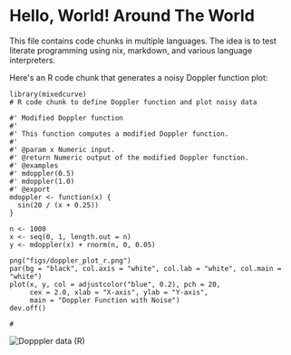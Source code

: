# Hello, World! Around The World

This file contains code chunks in multiple languages. The idea is to test literate programming
using nix, markdown, and various language interpreters.

<!-- {{{ R -->
Here's an R code chunk that generates a noisy Doppler function plot:
```{r}
library(mixedcurve)
# R code chunk to define Doppler function and plot noisy data

#' Modified Doppler function
#'
#' This function computes a modified Doppler function.
#'
#' @param x Numeric input.
#' @return Numeric output of the modified Doppler function.
#' @examples
#' mdoppler(0.5)
#' mdoppler(1.0)
#' @export
mdoppler <- function(x) {
  sin(20 / (x + 0.25))
}

n <- 1000
x <- seq(0, 1, length.out = n)
y <- mdoppler(x) + rnorm(n, 0, 0.05)

png("figs/doppler_plot_r.png")
par(bg = "black", col.axis = "white", col.lab = "white", col.main = "white")
plot(x, y, col = adjustcolor("blue", 0.2), pch = 20,
     cex = 2.0, xlab = "X-axis", ylab = "Y-axis",
     main = "Doppler Function with Noise")
dev.off()

#
```

![Dopppler data (R)](figs/doppler_plot_r.png)

<!-- }}} R -->
